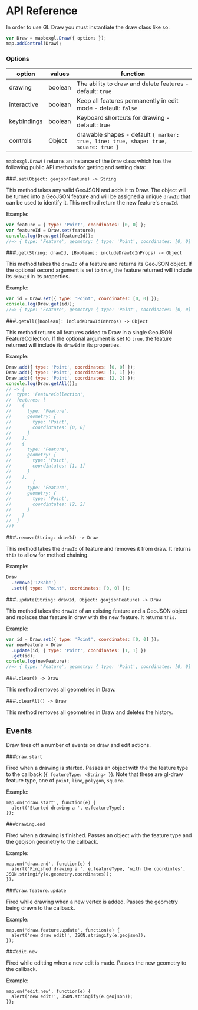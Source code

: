 # API Reference

In order to use GL Draw you must instantiate the draw class like so:

```js
var Draw = mapboxgl.Draw({ options });
map.addControl(Draw);
```

### Options

option | values | function
--- | --- | ---
drawing | boolean | The ability to draw and delete features - default: `true`
interactive | boolean | Keep all features permanently in edit mode - default: `false`
keybindings | boolean | Keyboard shortcuts for drawing - default: true
controls | Object | drawable shapes - default `{ marker: true, line: true, shape: true, square: true }`


`mapboxgl.Draw()` returns an instance of the `Draw` class which has the following public API methods for getting and setting data:

###`.set(Object: geojsonFeature) -> String`

This method takes any valid GeoJSON and adds it to Draw. The object will be turned into a GeoJSON feature and will be assigned a unique `drawId` that can be used to identify it. This method return the new feature's `drawId`.

Example:

```js
var feature = { type: 'Point', coordinates: [0, 0] };
var featureId = Draw.set(feature);
console.log(Draw.get(featureId));
//=> { type: 'Feature', geometry: { type: 'Point', coordinates: [0, 0] }
```

###`.get(String: drawId, [Boolean]: includeDrawIdInProps) -> Object`

This method takes the `drawId` of a feature and returns its GeoJSON object. If the optional second argument is set to `true`, the feature returned will include its `drawId` in its properties.

Example:

```js
var id = Draw.set({ type: 'Point', coordinates: [0, 0] });
console.log(Draw.get(id));
//=> { type: 'Feature', geometry: { type: 'Point', coordinates: [0, 0] } }
```


###`.getAll([Boolean]: includeDrawIdInProps) -> Object`

This method returns all features added to Draw in a single GeoJSON FeatureCollection. If the optional argument is set to `true`, the feature returned will include its `drawId` in its properties.


Example:

```js
Draw.add({ type: 'Point', coordinates: [0, 0] });
Draw.add({ type: 'Point', coordinates: [1, 1] });
Draw.add({ type: 'Point', coordinates: [2, 2] });
console.log(Draw.getAll());
// => {
//  type: 'FeatureCollection',
//  features: [
//    {
//      type: 'Feature',
//      geometry: {
//        type: 'Point',
//        coordintates: [0, 0]
//      }
//    },
//    {
//      type: 'Feature',
//      geometry: {
//        type: 'Point',
//        coordintates: [1, 1]
//      }
//    },
//        {
//      type: 'Feature',
//      geometry: {
//        type: 'Point',
//        coordintates: [2, 2]
//      }
//    }
//  ]
//}
```

###`.remove(String: drawId) -> Draw`

This method takes the `drawId` of feature and removes it from draw. It returns `this` to allow for method chaining.

Example:

```js
Draw
  .remove('123abc')
  .set({ type: 'Point', coordinates: [0, 0] });
```

###`.update(String: drawId, Object: geojsonFeature) -> Draw`

This method takes the `drawId` of an existing feature and a GeoJSON object and replaces that feature in draw with the new feature. It returns `this`.

Example:

```js
var id = Draw.set({ type: 'Point', coordinates: [0, 0] });
var newFeature = Draw
  .update(id, { type: 'Point', coordinates: [1, 1] })
  .get(id);
console.log(newFeature);
//=> { type: 'Feature', geometry: { type: 'Point', coordinates: [0, 0] } }
```


###`.clear() -> Draw`

This method removes all geometries in Draw.

###`.clearAll() -> Draw`

This method removes all geometries in Draw and deletes the history.

## Events

Draw fires off a number of events on draw and edit actions.

###`draw.start`

Fired when a drawing is started. Passes an object with the the feature type to the callback (`{ featureType: <String> }`). Note that these are gl-draw feature type, one of `point`, `line`, `polygon`, `square`.

Example:

```
map.on('draw.start', function(e) {
  alert('Started drawing a ', e.featureType);
});
```

###`drawing.end`

Fired when a drawing is finished. Passes an object with the feature type and the geojson geometry to the callback.

Example:

```
map.on('draw.end', function(e) {
  alert('Finished drawing a ', e.featureType, 'with the coordintes', JSON.stringify(e.geometry.coordinates));
});
```

###`draw.feature.update`

Fired while drawing when a new vertex is added. Passes the geometry being drawn to the callback.

Example:

```
map.on('draw.feature.update', function(e) {
  alert('new draw edit!', JSON.stringify(e.geojson));
});
```

###`edit.new`

Fired while editting when a new edit is made. Passes the new geometry to the callback.

Example:

```
map.on('edit.new', function(e) {
  alert('new edit!', JSON.stringify(e.geojson));
});
```
